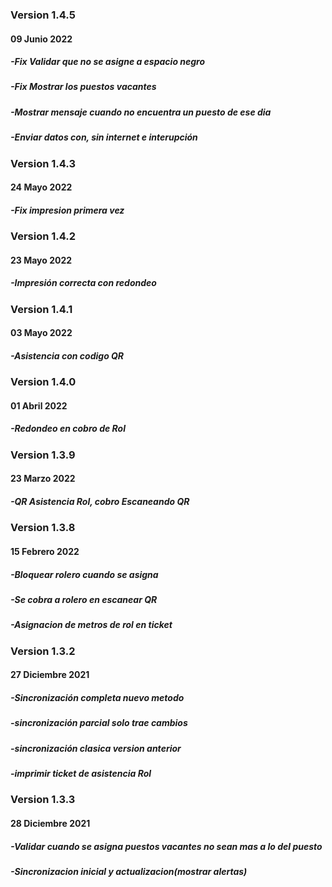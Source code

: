 ### Version 1.4.5

  #### 09 Junio 2022
   ##### -Fix Validar que no se asigne a espacio negro
   ##### -Fix Mostrar los puestos vacantes
   ##### -Mostrar mensaje cuando no encuentra un puesto de ese dia
   ##### -Enviar datos con, sin internet e interupción 

### Version 1.4.3

  #### 24 Mayo 2022
   ##### -Fix impresion primera vez

### Version 1.4.2

  #### 23 Mayo 2022
   ##### -Impresión correcta con redondeo

### Version 1.4.1

#### 03 Mayo 2022
##### -Asistencia con codigo QR


### Version 1.4.0

#### 01 Abril 2022
##### -Redondeo en cobro de Rol


### Version 1.3.9

#### 23 Marzo 2022
##### -QR Asistencia Rol, cobro Escaneando QR



### Version 1.3.8

#### 15 Febrero 2022
##### -Bloquear rolero cuando se asigna
##### -Se cobra a rolero en escanear QR
##### -Asignacion de metros de rol en ticket


### Version 1.3.2

#### 27 Diciembre 2021
##### -Sincronización completa nuevo metodo
##### -sincronización parcial solo trae cambios
##### -sincronización clasica version anterior
##### -imprimir ticket de asistencia Rol

### Version 1.3.3

#### 28 Diciembre 2021
##### -Validar cuando se asigna puestos vacantes no sean mas a lo del puesto
##### -Sincronizacion inicial y actualizacion(mostrar alertas)
